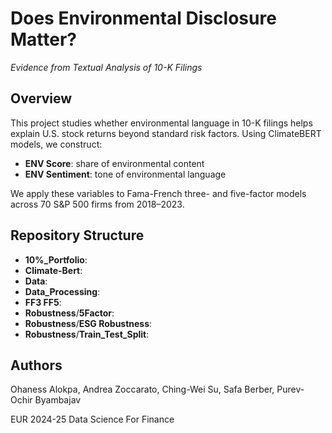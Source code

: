 # Does Environmental Disclosure Matter?  
*Evidence from Textual Analysis of 10-K Filings*

## Overview

This project studies whether environmental language in 10-K filings helps explain U.S. stock returns beyond standard risk factors. Using ClimateBERT models, we construct:  
- **ENV Score**: share of environmental content  
- **ENV Sentiment**: tone of environmental language  

We apply these variables to Fama-French three- and five-factor models across 70 S&P 500 firms from 2018–2023.

## Repository Structure

- **10%_Portfolio**:
- **Climate-Bert**:
- **Data**:
- **Data_Processing**:
- **FF3 FF5**:
- **Robustness**/**5Factor**:
- **Robustness**/**ESG Robustness**:
- **Robustness**/**Train_Test_Split**:




## Authors

Ohaness Alokpa, Andrea Zoccarato, Ching-Wei Su, Safa Berber, Purev-Ochir Byambajav

EUR 2024-25 Data Science For Finance

